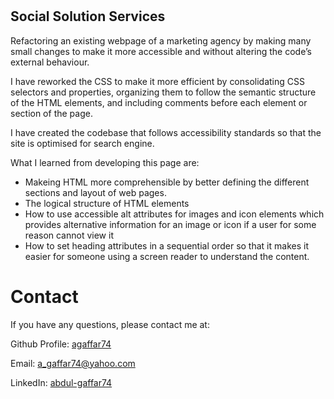 # <eMedia>

##  Social Solution Services

Refactoring an existing webpage of a marketing agency by making many small changes to make it more accessible and without altering the code’s external behaviour. 
  
I have reworked the CSS to make it more efficient by consolidating CSS selectors and properties, organizing them to follow the semantic structure of the HTML elements, and including comments before each element or section of the page.

I have created the codebase that follows accessibility standards so that the site is optimised for search engine. 

What I learned from developing this page are:
-	Makeing HTML more comprehensible by better defining the different sections and layout of web pages.
-	The logical structure of HTML elements
-	How to use accessible alt attributes for images and icon elements which provides alternative information for an image or icon if a user for some reason cannot view it
-	How to set heading attributes in a sequential order so that it makes it easier for someone using a screen reader to understand the content.
  
  
# Contact

If you have any questions, please contact me at: 
 
  Github Profile: [agaffar74 ](https://github.com/agaffar74)  

  Email:  a_gaffar74@yahoo.com

  LinkedIn: [ abdul-gaffar74](https://www.linkedin.com/in/abdul-gaffar74/)

